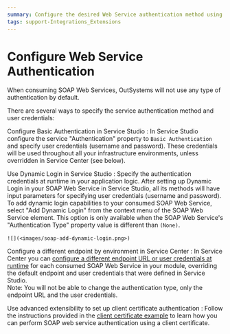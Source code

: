 ```yaml
---
summary: Configure the desired Web Service authentication method using basic authentication, dynamic login or per environment authentication.
tags: support-Integrations_Extensions
---
```


# Configure Web Service Authentication

When consuming SOAP Web Services, OutSystems will not use any type of authentication by default.

There are several ways to specify the service authentication method and user credentials:

Configure Basic Authentication in Service Studio
:   In Service Studio configure the service "Authentication" property to `Basic Authentication` and specify user credentials (username and password). These credentials will be used throughout all your infrastructure environments, unless overridden in Service Center (see below).

Use Dynamic Login in Service Studio
:   Specify the authentication credentials at runtime in your application logic. After setting up Dynamic Login in your SOAP Web Service in Service Studio, all its methods will have input parameters for specifying user credentials (username and password).  
    To add dynamic login capabilities to your consumed SOAP Web Service, select "Add Dynamic Login" from the context menu of the SOAP Web Service element. This option is only available when the SOAP Web Service's "Authentication Type" property value is different than `(None)`.

    ![](<images/soap-add-dynamic-login.png>)

Configure a different endpoint by environment in Service Center
:   In Service Center you can [configure a different endpoint URL or user credentials at runtime](<configure-runtime.md>) for each consumed SOAP Web Service in your module, overriding the default endpoint and user credentials that were defined in Service Studio.  
    Note: You will not be able to change the authentication type, only the endpoint URL and the user credentials.

Use advanced extensibility to set up client certificate authentication
:   Follow the instructions provided in the [client certificate example](<./extensibility-use-cases/certificate.md>) to learn how you can perform SOAP web service authentication using a client certificate.
